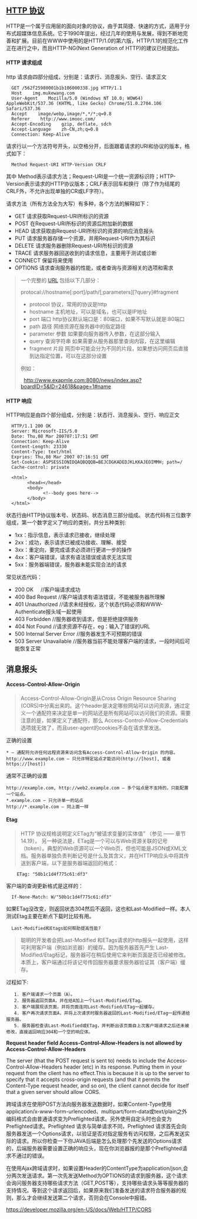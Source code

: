 
## [HTTP 协议](http://www.cnblogs.com/li0803/archive/2008/11/03/1324746.html)
HTTP是一个属于应用层的面向对象的协议，由于其简捷、快速的方式，适用于分布式超媒体信息系统。它于1990年提出，经过几年的使用与发展，得到不断地完善和扩展。目前在WWW中使用的是HTTP/1.0的第六版，HTTP/1.1的规范化工作正在进行之中，而且HTTP-NG(Next Generation of HTTP)的建议已经提出。

#### HTTP 请求组成
 http 请求由四部分组成，分别是：请求行、消息报头、空行、请求正文
 
      GET /562f25980001b1b106000338.jpg HTTP/1.1
      Host    img.mukewang.com
      User-Agent    Mozilla/5.0 (Windows NT 10.0; WOW64) AppleWebKit/537.36 (KHTML, like Gecko) Chrome/51.0.2704.106 Safari/537.36
      Accept    image/webp,image/*,*/*;q=0.8
      Referer    http://www.imooc.com/
      Accept-Encoding    gzip, deflate, sdch
      Accept-Language    zh-CN,zh;q=0.8
      Connection: Keep-Alive

请求行以一个方法符号开头，以空格分开，后面跟着请求的URI和协议的版本，格式如下：

      Method Request-URI HTTP-Version CRLF  

其中 Method表示请求方法；Request-URI是一个统一资源标识符；HTTP-Version表示请求的HTTP协议版本；CRLF表示回车和换行（除了作为结尾的CRLF外，不允许出现单独的CR或LF字符）。

请求方法（所有方法全为大写）有多种，各个方法的解释如下：
* GET     请求获取Request-URI所标识的资源
* POST    在Request-URI所标识的资源后附加新的数据
* HEAD    请求获取由Request-URI所标识的资源的响应消息报头
* PUT     请求服务器存储一个资源，并用Request-URI作为其标识
* DELETE  请求服务器删除Request-URI所标识的资源
* TRACE   请求服务器回送收到的请求信息，主要用于测试或诊断
* CONNECT 保留将来使用
* OPTIONS 请求查询服务器的性能，或者查询与资源相关的选项和需求

> 一个完整的 [URL](http://www.cnblogs.com/woodyblog/p/6005414.html) 包括以下几部分：   
> 
>   protocal://hostname[:port]/path/[;parameters][?query]#fragment
> 
> * protocol 协议，常用的协议是http
> * hostname 主机地址，可以是域名，也可以是IP地址
> * port 端口 http协议默认端口是：80端口，如果不写默认就是:80端口
> * path 路径 网络资源在服务器中的指定路径
> * parameter 参数 如果要向服务器传入参数，在这部分输入
> * query 查询字符串 如果需要从服务器那里查询内容，在这里编辑
> * fragment 片段 网页中可能会分为不同的片段，如果想访问网页后直接到达指定位置，可以在这部分设置
> 
> 例如：
> 
>       http://www.exapmle.com:8080/news/index.asp?boardID=5&ID=24618&page=1#name

#### HTTP 响应
HTTP响应是由四个部分组成，分别是：状态行、消息报头、空行、响应正文

      HTTP/1.1 200 OK  
      Server: Microsoft-IIS/5.0   
      Date: Thu,08 Mar 200707:17:51 GMT
      Connection: Keep-Alive                                 
      Content-Length: 23330
      Content-Type: text/html
      Expries: Thu,08 Mar 2007 07:16:51 GMT
      Set-Cookie: ASPSESSIONIDQAQBQQQB=BEJCDGKADEDJKLKKAJEOIMMH; path=/
      Cache-control: private

      <html>
            <head></head>
            <body>
                  <!--body goes here-->
            </body>
      </html>

状态行由HTTP协议版本号、状态码、状态消息三部分组成。
状态代码有三位数字组成，第一个数字定义了响应的类别，共分五种类别:
* 1xx：指示信息，表示请求已接收，继续处理
* 2xx：成功，表示请求已被成功接收、理解、接受
* 3xx：重定向，要完成请求必须进行更进一步的操作
* 4xx：客户端错误，请求有语法错误或请求无法实现
* 5xx：服务器端错误，服务器未能实现合法的请求

常见状态代码：
* 200 OK      //客户端请求成功
* 400 Bad Request  //客户端请求有语法错误，不能被服务器所理解
* 401 Unauthorized //请求未经授权，这个状态代码必须和WWW-Authenticate报头域一起使用 
* 403 Forbidden  //服务器收到请求，但是拒绝提供服务
* 404 Not Found  //请求资源不存在，eg：输入了错误的URL
* 500 Internal Server Error //服务器发生不可预期的错误
* 503 Server Unavailable  //服务器当前不能处理客户端的请求，一段时间后可能恢复正常

## 消息报头
#### Access-Control-Allow-Origin
> Access-Control-Allow-Origin是从Cross Origin Resource Sharing (CORS)中分离出来的。这个header是决定哪些网站可以访问资源，通过定义一个通配符来决定是单一的网站还是所有网站可以访问我们的资源。需要注意的是，如果定义了通配符，那么 Access-Control-Allow-Credentials选项就无效了，而且user-agent的cookies不会在请求里发送。

正确的设置

    * – 通配符允许任何远程资源来访问含有Access-Control-Allow-Origin 的内容。  
    http://www.example.com – 只允许特定站点才能访问(http://[host], 或者 https://[host]) 

通常不正确的设置

    http://example.com, http://web2.example.com – 多个站点是不支持的，只能配置一个站点。  
    *.example.com – 只允许单一的站点  
    http://*.example.com – 同上面一样  


#### Etag
> HTTP 协议规格说明定义ETag为“被请求变量的实体值” （参见 —— 章节 14.19）。 另一种说法是，ETag是一个可以与Web资源关联的记号（token）。典型的Web资源可以一个Web页，但也可能是JSON或XML文档。服务器单独负责判断记号是什么及其含义，并在HTTP响应头中将其传送到客户端，以下是服务器端返回的格式：

        ETag: "50b1c1d4f775c61:df3"  
        
客户端的查询更新格式是这样的：  

      If-None-Match: W/"50b1c1d4f775c61:df3"  
 
 如果ETag没改变，则返回状态304然后不返回，这也和Last-Modified一样。本人测试Etag主要在断点下载时比较有用。 
 
      Last-Modified和Etags如何帮助提高性能?  
        
> 聪明的开发者会把Last-Modified 和ETags请求的http报头一起使用，这样可利用客户端（例如浏览器）的缓存。因为服务器首先产生 Last-Modified/Etag标记，服务器可在稍后使用它来判断页面是否已经被修改。本质上，客户端通过将该记号传回服务器要求服务器验证其（客户端）缓存。    

过程如下: 

       1. 客户端请求一个页面（A）。  
       2. 服务器返回页面A，并在给A加上一个Last-Modified/ETag。  
       3. 客户端展现该页面，并将页面连同Last-Modified/ETag一起缓存。  
       4. 客户再次请求页面A，并将上次请求时服务器返回的Last-Modified/ETag一起传递给服务器。  
       5. 服务器检查该Last-Modified或ETag，并判断出该页面自上次客户端请求之后还未被修改，直接返回响应304和一个空的响应体。

**Request header field Access-Control-Allow-Headers is not allowed by Access-Control-Allow-Headers** 

The server (that the POST request is sent to) needs to include the Access-Control-Allow-Headers header (etc) in its response. Putting them in your request from the client has no effect.This is because it is up to the server to specify that it accepts cross-origin requests (and that it permits the Content-Type request header, and so on), the client cannot decide for itself that a given server should allow CORS.

跨域请求在使用POST方法向服务器发送数据时，如果Content-Type使用application/x-www-form-urlencoded、multipart/form-data或text/plain之外编码格式会由普通请求变为Preflighted请求。另外使用自定头时也会变为Preflighted请求。Preflighted 请求与简单请求不同，Preflighted 请求首先会向服务器发送一个Options请求，以验证是否对指定服务有访问权限，之后再发送实际的请求。所以你检查一下你JAVA后端是怎么处理那个先发送的Options请求的，后端服务器需要设置正确的响应头，现在你浏览器报的是那个Preflighted请求不通过的错误。

 在使用Ajax跨域请求时，如果设置Header的ContentType为application/json,会分两次发送请求。第一次先发送Method为OPTIONS的请求到服务器，这个请求会询问服务器支持哪些请求方法（GET,POST等），支持哪些请求头等等服务器的支持情况。等到这个请求返回后，如果原来我们准备发送的请求符合服务器的规则，那么才会继续发送第二个请求，否则会在Console中报错。

 https://developer.mozilla.org/en-US/docs/Web/HTTP/CORS
